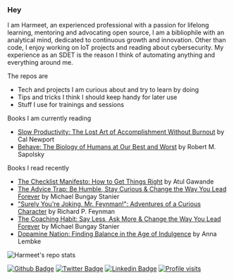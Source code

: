 ### Hey
I am Harmeet, an experienced professional with a passion for lifelong learning, mentoring and advocating open source, I am a bibliophile with an analytical mind, dedicated to continuous growth and innovation. Other than code, I enjoy working on IoT projects and reading about cybersecurity. My experience as an SDET is the reason I think of automating anything and everything around me.

The repos are
- Tech and projects I am curious about and try to learn by doing
- Tips and tricks I think I should keep handy for later use
- Stuff I use for trainings and sessions

Books I am currently reading

<!-- GOODREADS-LIST:START -->
- [Slow Productivity: The Lost Art of Accomplishment Without Burnout](https://www.goodreads.com/review/show/6836120924?utm_medium=api&utm_source=rss) by Cal Newport
- [Behave: The Biology of Humans at Our Best and Worst](https://www.goodreads.com/review/show/3404586472?utm_medium=api&utm_source=rss) by Robert M. Sapolsky
<!-- GOODREADS-LIST:END -->

Books I read recently
<!-- GOODREADS-LIST-READ:START -->
- [The Checklist Manifesto: How to Get Things Right](https://www.goodreads.com/review/show/2855668931?utm_medium=api&utm_source=rss) by Atul Gawande
- [The Advice Trap: Be Humble, Stay Curious & Change the Way You Lead Forever](https://www.goodreads.com/review/show/6740778678?utm_medium=api&utm_source=rss) by Michael Bungay Stanier
- ["Surely You're Joking, Mr. Feynman!": Adventures of a Curious Character](https://www.goodreads.com/review/show/4426713105?utm_medium=api&utm_source=rss) by Richard P. Feynman
- [The Coaching Habit: Say Less, Ask More & Change the Way You Lead Forever](https://www.goodreads.com/review/show/6703664905?utm_medium=api&utm_source=rss) by Michael Bungay Stanier
- [Dopamine Nation: Finding Balance in the Age of Indulgence](https://www.goodreads.com/review/show/6644421274?utm_medium=api&utm_source=rss) by Anna Lembke
<!-- GOODREADS-LIST-READ:END -->


![Harmeet's repo stats](https://github-readme-stats.vercel.app/api?username=hrmeetsingh&theme=github_dark&show_icons=true)

[![Github Badge](https://img.shields.io/badge/-hrmeetsingh-blue?style=for-the-badge&logo=Github&link=https://github.com/hrmeetsingh/)](https://github.com/hrmeetsingh/) 
[![Twitter Badge](http://img.shields.io/badge/-@ErHarmeet-blue?style=for-the-badge&logo=x&logoColor=white&link=https://twitter.com/ErHarmeet)](https://twitter.com/ErHarmeet) 
[![Linkedin Badge](https://img.shields.io/badge/-hrmeetsingh-blue?style=for-the-badge&logo=Linkedin&logoColor=white&link=https://www.linkedin.com/in/hrmeetsingh/)](https://www.linkedin.com/in/hrmeetsingh/)
[![Profile visits](https://komarev.com/ghpvc/?username=hrmeetsingh&label=Profile%20views&color=0e75b6&style=for-the-badge)](https://komarev.com/ghpvc/?username=hrmeetsingh&label=Profile%20views&color=0e75b6&style=for-the-badge)

